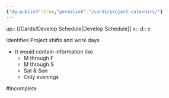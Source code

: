 ```yaml
---
{"dg-publish":true,"permalink":"/cards/project-calendars/"}
---
```


up:: [[Cards/Develop Schedule\|Develop Schedule]] 
x:: 
d:: c

Identifies Project shifts and work days
- It would contain information like
	- M through F
	- M through S
	- Sat & Sun
	- Only evenings

#Incomplete 